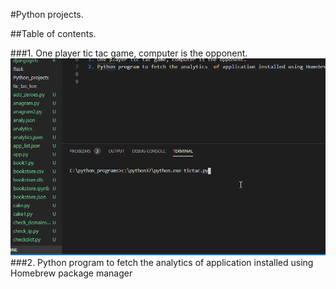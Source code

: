 #Python projects.


##Table of contents.

###1. One player tic tac game, computer is the opponent.
![Alt Text](https://github.com/renji100/python_projects/blob/master/gifs/tic_tac_toe.gif)
###2. Python program to fetch the analytics  of application installed using Homebrew package manager

